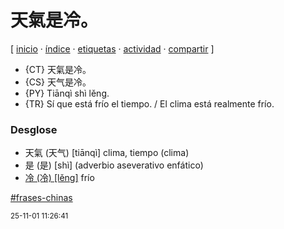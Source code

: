 # 天氣是冷。
[ [inicio](https://github.com/jucardus/jucardus.github.io/blob/main/index.md) · [índice](https://github.com/jucardus/jucardus.github.io/blob/main/indice.md) · [etiquetas](https://github.com/jucardus/jucardus.github.io/blob/main/etiquetas.md) · [actividad](https://github.com/jucardus/jucardus.github.io/blob/main/actividad.md) · [compartir](https://x.com/intent/tweet?text=%E5%A4%A9%E6%B0%A3%E6%98%AF%E5%86%B7%E3%80%82+%E2%80%94+Frases+chinas%0A%0A%E2%86%92+https%3A%2F%2Fgithub.com%2Fjucardus%2Fjucardus.github.io%2Fblob%2Fmain%2Ft%2Fi%2Fa%2Ftian1-qi4-shi4-leng3.md%0A%0A%23frases_chinas_jucardus) ]

* {CT} 天氣是冷。
* {CS} 天气是冷。
* {PY} Tiānqì shì lěng.
* {TR} Sí que está frío el tiempo. / El clima está realmente frío.

### Desglose

* 天氣 (天气) [tiānqì] clima, tiempo (clima)
* 是 (是) [shì] (adverbio aseverativo enfático)
* [冷 (冷) [lěng]](https://github.com/jucardus/jucardus.github.io/blob/main/l/e/n/leng3-20919.md) frío

[#frases-chinas](https://github.com/jucardus/jucardus.github.io/blob/main/f/r/frases-chinas.md)

<sup>25-11-01 11:26:41</sup>
